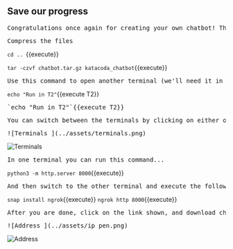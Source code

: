 ## Save our progress

<pre>Congratulations once again for creating your own chatbot! There is one step left, which is optional. If you want to save the chatbot you created, along with all other files needed to run it, follow along by clicking the black text boxes. </pre>

<pre>Compress the files</pre>

`cd .. `{{execute}}

`tar -czvf chatbot.tar.gz katacoda_chatbot`{{execute}}

<pre>Use this command to open another terminal (we'll need it in just a little bit)</pre>

`echo "Run in T2"`{{execute T2}}
<pre>`echo "Run in T2"`{{execute T2}}</pre>

<pre>You can switch between the terminals by clicking on either of the tabs, as shown in the picture. </pre>

<pre>
![Terminals ](../assets/terminals.png)
</pre>

![Terminals ](../assets/terminals.png)

<pre>In one terminal you can run this command...</pre>

`python3 -m http.server 8000`{{execute}}

<pre>And then switch to the other terminal and execute the following commands</pre>

`snap install ngrok`{{execute}}
`ngrok http 8000`{{execute}}

<pre>After you are done, click on the link shown, and download chatbot.tar.gz file from there. If you are stuck, here's an image to help you find the link :)</pre>

<pre>
![Address ](../assets/ip_pen.png)
</pre>

![Address ](../assets/ip_pen.png)

